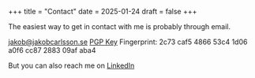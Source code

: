 +++
title = "Contact"
date = 2025-01-24
draft = false
+++

The easiest way to get in contact with me is probably through email.

jakob@jakobcarlsson.se
[PGP Key](/jca-publickey.asc) Fingerprint: 2c73 caf5 4866 53c4 1d06 a0f6 cc87 2883 09af aba4

But you can also reach me on [LinkedIn](https://www.linkedin.com/in/jakobcarlsson-swe/)
